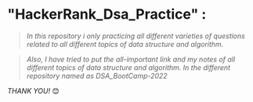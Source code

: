 # "HackerRank_Dsa_Practice" :
> *In this repository i only practicing all different varieties of questions related to all different topics of data structure and algorithm.*

> *Also, I have tried to put the all-important link and my notes of all different topics of data structure and algorithm. In the different repository named as DSA_BootCamp-2022*

*THANK YOU!* 😊
